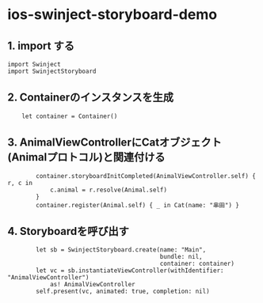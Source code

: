 # ios-swinject-storyboard-demo

## 1. import する
```
import Swinject
import SwinjectStoryboard
```

## 2. Containerのインスタンスを生成

```
    let container = Container()
```

## 3. AnimalViewControllerにCatオブジェクト(Animalプロトコル)と関連付ける

```
        container.storyboardInitCompleted(AnimalViewController.self) { r, c in
            c.animal = r.resolve(Animal.self)
        }
        container.register(Animal.self) { _ in Cat(name: "串田") }
```        
    
## 4. Storyboardを呼び出す

```
        let sb = SwinjectStoryboard.create(name: "Main",
                                           bundle: nil,
                                           container: container)
        let vc = sb.instantiateViewController(withIdentifier: "AnimalViewController")
            as! AnimalViewController
        self.present(vc, animated: true, completion: nil)
```
